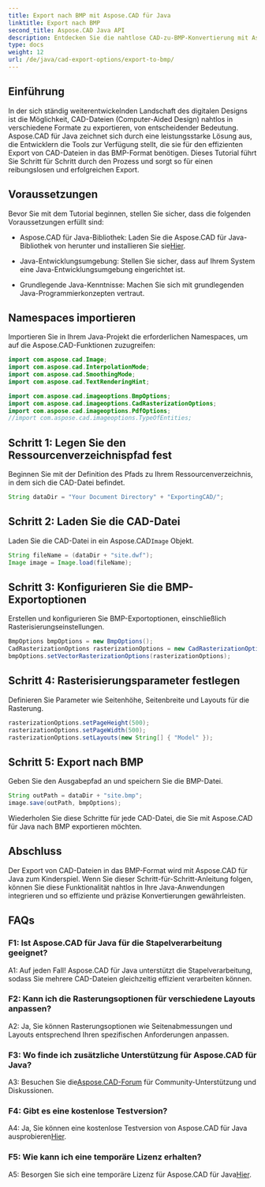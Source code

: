 ```yaml
---
title: Export nach BMP mit Aspose.CAD für Java
linktitle: Export nach BMP
second_title: Aspose.CAD Java API
description: Entdecken Sie die nahtlose CAD-zu-BMP-Konvertierung mit Aspose.CAD für Java. Befolgen Sie unsere Schritt-für-Schritt-Anleitung für effiziente und präzise Exporte.
type: docs
weight: 12
url: /de/java/cad-export-options/export-to-bmp/
---
```

## Einführung

In der sich ständig weiterentwickelnden Landschaft des digitalen Designs ist die Möglichkeit, CAD-Dateien (Computer-Aided Design) nahtlos in verschiedene Formate zu exportieren, von entscheidender Bedeutung. Aspose.CAD für Java zeichnet sich durch eine leistungsstarke Lösung aus, die Entwicklern die Tools zur Verfügung stellt, die sie für den effizienten Export von CAD-Dateien in das BMP-Format benötigen. Dieses Tutorial führt Sie Schritt für Schritt durch den Prozess und sorgt so für einen reibungslosen und erfolgreichen Export.

## Voraussetzungen

Bevor Sie mit dem Tutorial beginnen, stellen Sie sicher, dass die folgenden Voraussetzungen erfüllt sind:

- Aspose.CAD für Java-Bibliothek: Laden Sie die Aspose.CAD für Java-Bibliothek von herunter und installieren Sie sie[Hier](https://releases.aspose.com/cad/java/).

- Java-Entwicklungsumgebung: Stellen Sie sicher, dass auf Ihrem System eine Java-Entwicklungsumgebung eingerichtet ist.

- Grundlegende Java-Kenntnisse: Machen Sie sich mit grundlegenden Java-Programmierkonzepten vertraut.

## Namespaces importieren

Importieren Sie in Ihrem Java-Projekt die erforderlichen Namespaces, um auf die Aspose.CAD-Funktionen zuzugreifen:

```java
import com.aspose.cad.Image;
import com.aspose.cad.InterpolationMode;
import com.aspose.cad.SmoothingMode;
import com.aspose.cad.TextRenderingHint;

import com.aspose.cad.imageoptions.BmpOptions;
import com.aspose.cad.imageoptions.CadRasterizationOptions;
import com.aspose.cad.imageoptions.PdfOptions;
//import com.aspose.cad.imageoptions.TypeOfEntities;
```

## Schritt 1: Legen Sie den Ressourcenverzeichnispfad fest

Beginnen Sie mit der Definition des Pfads zu Ihrem Ressourcenverzeichnis, in dem sich die CAD-Datei befindet.

```java
String dataDir = "Your Document Directory" + "ExportingCAD/";
```

## Schritt 2: Laden Sie die CAD-Datei

 Laden Sie die CAD-Datei in ein Aspose.CAD`Image` Objekt.

```java
String fileName = (dataDir + "site.dwf");
Image image = Image.load(fileName);
```

## Schritt 3: Konfigurieren Sie die BMP-Exportoptionen

Erstellen und konfigurieren Sie BMP-Exportoptionen, einschließlich Rasterisierungseinstellungen.

```java
BmpOptions bmpOptions = new BmpOptions();
CadRasterizationOptions rasterizationOptions = new CadRasterizationOptions();
bmpOptions.setVectorRasterizationOptions(rasterizationOptions);
```

## Schritt 4: Rasterisierungsparameter festlegen

Definieren Sie Parameter wie Seitenhöhe, Seitenbreite und Layouts für die Rasterung.

```java
rasterizationOptions.setPageHeight(500);
rasterizationOptions.setPageWidth(500);
rasterizationOptions.setLayouts(new String[] { "Model" });
```

## Schritt 5: Export nach BMP

Geben Sie den Ausgabepfad an und speichern Sie die BMP-Datei.

```java
String outPath = dataDir + "site.bmp";
image.save(outPath, bmpOptions);
```

Wiederholen Sie diese Schritte für jede CAD-Datei, die Sie mit Aspose.CAD für Java nach BMP exportieren möchten.

## Abschluss

Der Export von CAD-Dateien in das BMP-Format wird mit Aspose.CAD für Java zum Kinderspiel. Wenn Sie dieser Schritt-für-Schritt-Anleitung folgen, können Sie diese Funktionalität nahtlos in Ihre Java-Anwendungen integrieren und so effiziente und präzise Konvertierungen gewährleisten.

## FAQs

### F1: Ist Aspose.CAD für Java für die Stapelverarbeitung geeignet?

A1: Auf jeden Fall! Aspose.CAD für Java unterstützt die Stapelverarbeitung, sodass Sie mehrere CAD-Dateien gleichzeitig effizient verarbeiten können.

### F2: Kann ich die Rasterungsoptionen für verschiedene Layouts anpassen?

A2: Ja, Sie können Rasterungsoptionen wie Seitenabmessungen und Layouts entsprechend Ihren spezifischen Anforderungen anpassen.

### F3: Wo finde ich zusätzliche Unterstützung für Aspose.CAD für Java?

 A3: Besuchen Sie die[Aspose.CAD-Forum](https://forum.aspose.com/c/cad/19) für Community-Unterstützung und Diskussionen.

### F4: Gibt es eine kostenlose Testversion?

 A4: Ja, Sie können eine kostenlose Testversion von Aspose.CAD für Java ausprobieren[Hier](https://releases.aspose.com/).

### F5: Wie kann ich eine temporäre Lizenz erhalten?

 A5: Besorgen Sie sich eine temporäre Lizenz für Aspose.CAD für Java[Hier](https://purchase.aspose.com/temporary-license/).